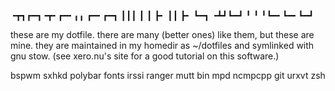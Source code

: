 ╺┳┓┏━┓╺┳╸┏━╸╻╻  ┏━╸┏━┓
 ┃┃┃ ┃ ┃ ┣╸ ┃┃  ┣╸ ┗━┓
╺┻┛┗━┛ ╹ ╹  ╹┗━╸┗━╸┗━┛

these are my dotfile. there are many (better ones) like them, but these are mine. they are maintained in my homedir as ~/dotfiles and symlinked with gnu stow. (see xero.nu's site for a good tutorial on this software.)

bspwm
sxhkd
polybar
fonts
irssi
ranger
mutt
bin
mpd
ncmpcpp
git
urxvt
zsh
